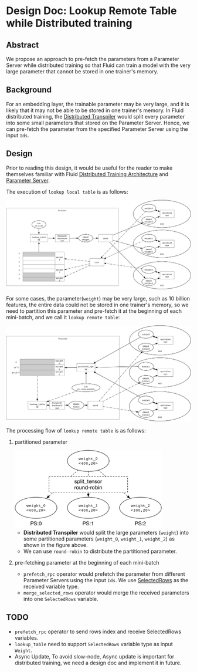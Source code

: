 # Design Doc: Lookup Remote Table while Distributed training

## Abstract

We propose an approach to pre-fetch the parameters from a Parameter Server while distributed training so that Fluid can train a model with the very large parameter that cannot be stored in one trainer's memory.

## Background

For an embedding layer, the trainable parameter may be very large, and it is likely that it may not be able to be stored in one trainer's memory. In Fluid distributed training,
the [Distributed Transpiler](./parameter_server.md#distributed-transpiler) would split every parameter into some small parameters that stored on the Parameter Server. Hence, we can pre-fetch the parameter from the specified Parameter Server using the input `Ids`.

## Design

Prior to reading this design, it would be useful for the reader to make themselves familiar with Fluid [Distributed Training Architecture](./distributed_architecture.md) and 
[Parameter Server](./parameter_server.md).

The execution of `lookup local table` is as follows:

<img src="src/lookup_local_table.png" width="700" />

For some cases, the parameter(`weight`) may be very large, such as 10 billion features, the entire
data could not be stored in one trainer's memory, so we need to partition this parameter and
pre-fetch it at the beginning of each mini-batch, and we call it `lookup remote table`:

<img src="src/lookup_remote_table.png" width="700" />

The processing flow of `lookup remote table` is as follows:

1. partitioned parameter

    <img src="src/split_parameter.png" width="400" />

    - **Distributed Transpiler** would split the large parameters
      (`weight`) into some partitioned parameters (`weight_0`, `weight_1`, `weight_2`) as shown in the figure above.
    - We can use `round-robin` to distribute the partitioned parameter.

1. pre-fetching parameter at the beginning of each mini-batch

    - `prefetch_rpc` operator would prefetch the parameter from different Parameter
    Servers using the input `Ids`. We use [SelectedRows](../../../design/selected_rows.md)
    as the received variable type.
    - `merge_selected_rows` operator would merge the received parameters into one
    `SelectedRows` variable.

## TODO

- `prefetch_rpc` operator to send rows index and receive SelectedRows variables.
- `lookup_table` need to support `SelectedRows` variable type as input `Weight`.
- Async Update, To avoid slow-node, Async update is important for distributed training,
  we need a design doc and implement it in future.
